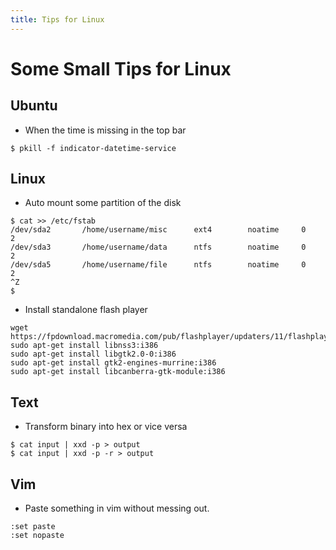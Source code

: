 ```yaml
---
title: Tips for Linux
---
```


# Some Small Tips for Linux

## Ubuntu

*   When the time is missing in the top bar

```
$ pkill -f indicator-datetime-service
```

## Linux

*   Auto mount some partition of the disk

```
$ cat >> /etc/fstab
/dev/sda2       /home/username/misc      ext4        noatime     0       2
/dev/sda3       /home/username/data      ntfs        noatime     0       2
/dev/sda5       /home/username/file      ntfs        noatime     0       2
^Z
$
```

*   Install standalone flash player

```
wget https://fpdownload.macromedia.com/pub/flashplayer/updaters/11/flashplayer_11_sa.i386.tar.gz
sudo apt-get install libnss3:i386
sudo apt-get install libgtk2.0-0:i386
sudo apt-get install gtk2-engines-murrine:i386
sudo apt-get install libcanberra-gtk-module:i386
```

## Text

*   Transform binary into hex or vice versa

```
$ cat input | xxd -p > output
$ cat input | xxd -p -r > output
```

## Vim

*   Paste something in vim without messing out.

```
:set paste
:set nopaste
```
